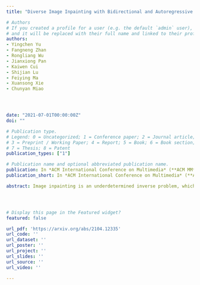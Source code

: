 ```yaml
---
title: "Diverse Image Inpainting with Bidirectional and Autoregressive Transformers"

# Authors
# If you created a profile for a user (e.g. the default `admin` user), write the username (folder name) here 
# and it will be replaced with their full name and linked to their profile.
authors:
- Yingchen Yu
- Fangneng Zhan
- Rongliang Wu
- Jianxiong Pan
- Kaiwen Cui
- Shijian Lu
- Feiying Ma
- Xuansong Xie
- Chunyan Miao




date: "2021-07-01T00:00:00Z"
doi: ""

# Publication type.
# Legend: 0 = Uncategorized; 1 = Conference paper; 2 = Journal article;
# 3 = Preprint / Working Paper; 4 = Report; 5 = Book; 6 = Book section;
# 7 = Thesis; 8 = Patent
publication_types: ["1"]

# Publication name and optional abbreviated publication name.
publication: In *ACM International Conference on Multimedia* (**ACM MM**), 2021
publication_short: In *ACM International Conference on Multimedia* (**ACM MM**), 2021

abstract: Image inpainting is an underdetermined inverse problem, which naturally allows diverse contents to fill up the missing or corrupted regions realistically. Prevalent approaches using convolutional neural networks (CNNs) can synthesize visually pleasant contents, but CNNs suffer from limited perception fields for capturing global features. With image-level attention, transformers enable to model long-range dependencies and generate diverse contents with autoregressive modeling of pixel-sequence distributions. However, the unidirectional attention in autoregressive transformers is suboptimal as corrupted image regions may have arbitrary shapes with contexts from any direction. We propose BAT-Fill, an innovative image inpainting framework that introduces a novel bidirectional autoregressive transformer (BAT) for image inpainting. BAT utilizes the transformers to learn autoregressive distributions, which naturally allows the diverse generation of missing contents. In addition, it incorporates the masked language model like BERT, which enables bidirectionally modeling of contextual information of missing regions for better image completion. Extensive experiments over multiple datasets show that BAT-Fill achieves superior diversity and fidelity in image inpainting qualitatively and quantitatively.




# Display this page in the Featured widget?
featured: false

url_pdf: 'https://arxiv.org/abs/2104.12335'
url_code: ''
url_dataset: ''
url_poster: ''
url_project: ''
url_slides: ''
url_source: ''
url_video: ''

---
```

